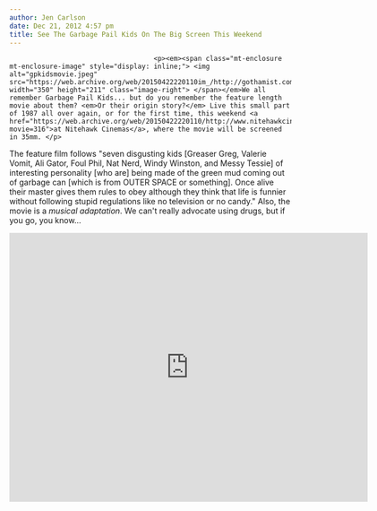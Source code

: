 ```yaml
---
author: Jen Carlson
date: Dec 21, 2012 4:57 pm
title: See The Garbage Pail Kids On The Big Screen This Weekend
---
```


	
										<p><em><span class="mt-enclosure mt-enclosure-image" style="display: inline;"> <img alt="gpkidsmovie.jpeg" src="https://web.archive.org/web/20150422220110im_/http://gothamist.com/attachments/arts_jen/gpkidsmovie.jpeg" width="350" height="211" class="image-right"> </span></em>We all remember Garbage Pail Kids... but do you remember the feature length movie about them? <em>Or their origin story?</em> Live this small part of 1987 all over again, or for the first time, this weekend <a href="https://web.archive.org/web/20150422220110/http://www.nitehawkcinema.com/movie.php?movie=316">at Nitehawk Cinemas</a>, where the movie will be screened in 35mm. </p>

<p>The feature film follows &quot;seven disgusting kids [Greaser Greg, Valerie Vomit, Ali Gator, Foul Phil, Nat Nerd, Windy Winston, and Messy Tessie] of interesting personality [who are] being made of the green mud coming out of garbage can [which is from OUTER SPACE or something]. Once alive their master gives them rules to obey although they think that life is funnier without following stupid regulations like no television or no candy.&quot; Also, the movie is a <em>musical adaptation</em>. We can&apos;t really advocate using drugs, but if you go, you know...</p>

<p><iframe width="640" height="480" src="https://web.archive.org/web/20150422220110if_/http://www.youtube-nocookie.com/embed/0lXmuXVGidY" frameborder="0" allowfullscreen></iframe></p>					
										
									
				